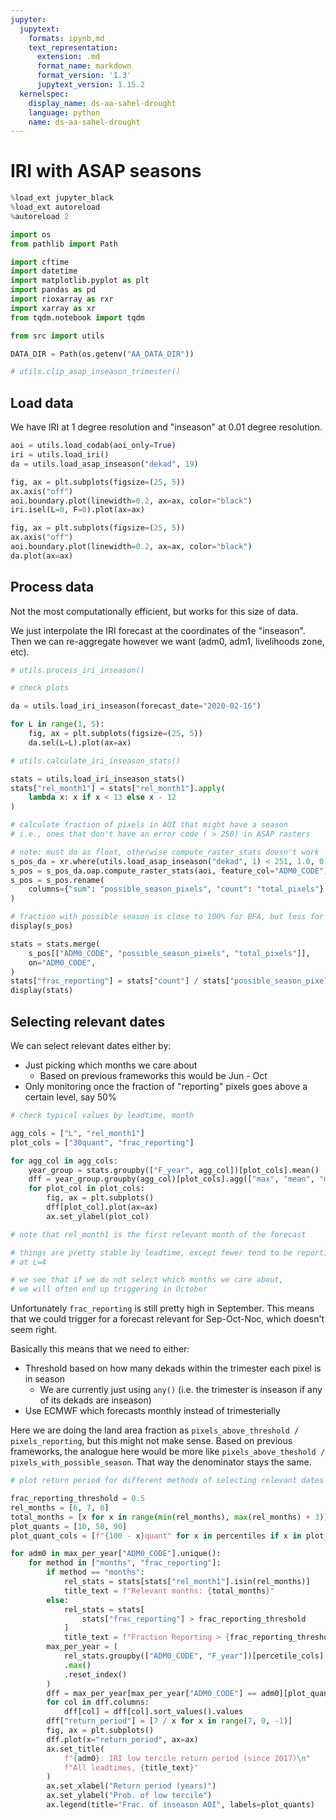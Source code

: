 ```yaml
---
jupyter:
  jupytext:
    formats: ipynb,md
    text_representation:
      extension: .md
      format_name: markdown
      format_version: '1.3'
      jupytext_version: 1.15.2
  kernelspec:
    display_name: ds-aa-sahel-drought
    language: python
    name: ds-aa-sahel-drought
---
```


# IRI with ASAP seasons

```python
%load_ext jupyter_black
%load_ext autoreload
%autoreload 2
```

```python
import os
from pathlib import Path

import cftime
import datetime
import matplotlib.pyplot as plt
import pandas as pd
import rioxarray as rxr
import xarray as xr
from tqdm.notebook import tqdm

from src import utils
```

```python
DATA_DIR = Path(os.getenv("AA_DATA_DIR"))
```

```python
# utils.clip_asap_inseason_trimester()
```

## Load data

We have IRI at 1 degree resolution and "inseason" at 0.01 degree resolution.

```python
aoi = utils.load_codab(aoi_only=True)
iri = utils.load_iri()
da = utils.load_asap_inseason("dekad", 19)
```

```python
fig, ax = plt.subplots(figsize=(25, 5))
ax.axis("off")
aoi.boundary.plot(linewidth=0.2, ax=ax, color="black")
iri.isel(L=0, F=0).plot(ax=ax)
```

```python
fig, ax = plt.subplots(figsize=(25, 5))
ax.axis("off")
aoi.boundary.plot(linewidth=0.2, ax=ax, color="black")
da.plot(ax=ax)
```

## Process data

Not the most computationally efficient, but works for this size of data.

We just interpolate the IRI forecast at the coordinates of the "inseason".
Then we can re-aggregate however we want (adm0, adm1, livelihoods zone, etc).

```python
# utils.process_iri_inseason()
```

```python
# check plots

da = utils.load_iri_inseason(forecast_date="2020-02-16")

for L in range(1, 5):
    fig, ax = plt.subplots(figsize=(25, 5))
    da.sel(L=L).plot(ax=ax)
```

```python
# utils.calculate_iri_inseason_stats()
```

```python
stats = utils.load_iri_inseason_stats()
stats["rel_month1"] = stats["rel_month1"].apply(
    lambda x: x if x < 13 else x - 12
)

# calculate fraction of pixels in AOI that might have a season
# i.e., ones that don't have an error code ( > 250) in ASAP rasters

# note: must do as float, otherwise compute_raster_stats doesn't work
s_pos_da = xr.where(utils.load_asap_inseason("dekad", 1) < 251, 1.0, 0.0)
s_pos = s_pos_da.oap.compute_raster_stats(aoi, feature_col="ADM0_CODE")
s_pos = s_pos.rename(
    columns={"sum": "possible_season_pixels", "count": "total_pixels"}
)

# fraction with possible season is close to 100% for BFA, but less for TCD and NER
display(s_pos)

stats = stats.merge(
    s_pos[["ADM0_CODE", "possible_season_pixels", "total_pixels"]],
    on="ADM0_CODE",
)
stats["frac_reporting"] = stats["count"] / stats["possible_season_pixels"]
display(stats)
```

## Selecting relevant dates

We can select relevant dates either by:

- Just picking which months we care about
  - Based on previous frameworks this would be Jun - Oct
- Only monitoring once the fraction of "reporting" pixels
goes above a certain level, say 50%

```python
# check typical values by leadtime, month

agg_cols = ["L", "rel_month1"]
plot_cols = ["30quant", "frac_reporting"]

for agg_col in agg_cols:
    year_group = stats.groupby(["F_year", agg_col])[plot_cols].mean()
    dff = year_group.groupby(agg_col)[plot_cols].agg(["max", "mean", "min"])
    for plot_col in plot_cols:
        fig, ax = plt.subplots()
        dff[plot_col].plot(ax=ax)
        ax.set_ylabel(plot_col)

# note that rel_month1 is the first relevant month of the forecast

# things are pretty stable by leadtime, except fewer tend to be reporting
# at L=4

# we see that if we do not select which months we care about,
# we will often end up triggering in October
```

Unfortunately `frac_reporting` is still pretty high in September.
This means that we could trigger for a forecast relevant for Sep-Oct-Noc,
which doesn't seem right.

Basically this means that we need to either:

- Threshold based on how many dekads within the trimester each pixel is in season
  - We are currently just using `any()` (i.e. the trimester is inseason
if any of its dekads are inseason)
- Use ECMWF which forecasts monthly instead of trimesterially

Here we are doing the land area fraction as `pixels_above_threshold / pixels_reporting`,
but this might not make sense. Based on previous frameworks, the analogue
here would be more like `pixels_above_theshold / pixels_with_possible_season`.
That way the denominator stays the same.

```python
# plot return period for different methods of selecting relevant dates

frac_reporting_threshold = 0.5
rel_months = [6, 7, 8]
total_months = [x for x in range(min(rel_months), max(rel_months) + 3)]
plot_quants = [10, 50, 90]
plot_quant_cols = [f"{100 - x}quant" for x in percentiles if x in plot_quants]

for adm0 in max_per_year["ADM0_CODE"].unique():
    for method in ["months", "frac_reporting"]:
        if method == "months":
            rel_stats = stats[stats["rel_month1"].isin(rel_months)]
            title_text = f"Relevant months: {total_months}"
        else:
            rel_stats = stats[
                stats["frac_reporting"] > frac_reporting_threshold
            ]
            title_text = f"Fraction Reporting > {frac_reporting_threshold}"
        max_per_year = (
            rel_stats.groupby(["ADM0_CODE", "F_year"])[percetile_cols]
            .max()
            .reset_index()
        )
        dff = max_per_year[max_per_year["ADM0_CODE"] == adm0][plot_quant_cols]
        for col in dff.columns:
            dff[col] = dff[col].sort_values().values
        dff["return_period"] = [7 / x for x in range(7, 0, -1)]
        fig, ax = plt.subplots()
        dff.plot(x="return_period", ax=ax)
        ax.set_title(
            f"{adm0}: IRI low tercile return period (since 2017)\n"
            f"All leadtimes, {title_text}"
        )
        ax.set_xlabel("Return period (years)")
        ax.set_ylabel("Prob. of low tercile")
        ax.legend(title="Frac. of inseason AOI", labels=plot_quants)
```

